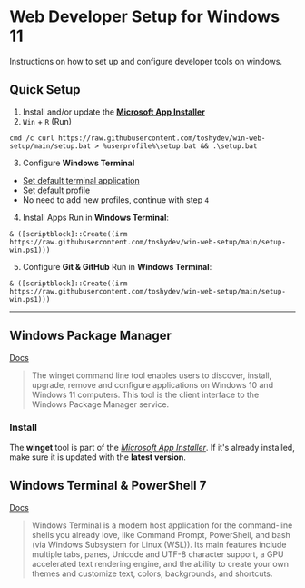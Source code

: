 # Web Developer Setup for Windows 11
Instructions on how to set up and configure developer tools on windows.

## Quick Setup
1. Install and/or update the [**Microsoft App Installer**](https://apps.microsoft.com/store/detail/appinstaller/9NBLGGH4NNS)
2. `Win` + `R` (Run)
```
cmd /c curl https://raw.githubusercontent.com/toshydev/win-web-setup/main/setup.bat > %userprofile%\setup.bat && .\setup.bat
```
3. Configure **Windows Terminal**
- [Set default terminal application](https://learn.microsoft.com/en-us/windows/terminal/install#set-your-default-terminal-application)
- [Set default profile](https://learn.microsoft.com/en-us/windows/terminal/install#set-your-default-terminal-profile)
- No need to add new profiles, continue with step `4`

4. Install Apps
Run in **Windows Terminal**:
```
& ([scriptblock]::Create((irm https://raw.githubusercontent.com/toshydev/win-web-setup/main/setup-win.ps1)))
```
5. Configure **Git & GitHub**
Run in **Windows Terminal**:
```
& ([scriptblock]::Create((irm https://raw.githubusercontent.com/toshydev/win-web-setup/main/setup-win.ps1)))
```
---
## Windows Package Manager

[Docs](https://learn.microsoft.com/en-us/windows/terminal/)
>The winget command line tool enables users to discover, install, upgrade, remove and configure applications on Windows 10 and Windows 11 computers. This tool is the client interface to the Windows Package Manager service.

### Install
The **winget** tool is part of the [_Microsoft App Installer_](https://apps.microsoft.com/store/detail/appinstaller/9NBLGGH4NNS). If it's already installed, make sure it is updated with the **latest version**.

## Windows Terminal & PowerShell 7
[Docs](https://learn.microsoft.com/en-us/windows/terminal/)
>Windows Terminal is a modern host application for the command-line shells you already love, like Command Prompt, PowerShell, and bash (via Windows Subsystem for Linux (WSL)). Its main features include multiple tabs, panes, Unicode and UTF-8 character support, a GPU accelerated text rendering engine, and the ability to create your own themes and customize text, colors, backgrounds, and shortcuts.



